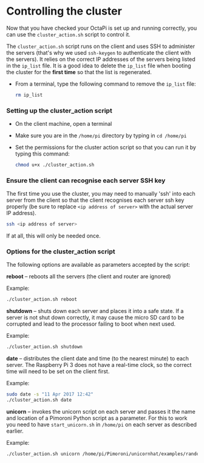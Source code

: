 # Controlling the cluster

Now that you have checked your OctaPi is set up and running correctly, you can use the `cluster_action.sh` script to control it.

The `cluster_action.sh` script runs on the client and uses SSH to administer the servers (that's why we used `ssh-keygen` to authenticate the client with the servers). It relies on the correct IP addresses of the servers being listed in the `ip_list` file. It is a good idea to delete the `ip_list` file when booting the cluster for the **first time** so that the list is regenerated.

- From a terminal, type the following command to remove the `ip_list` file:

  ```bash
  rm ip_list
  ```

### Setting up the cluster_action script
- On the client machine, open a terminal

- Make sure you are in the `/home/pi` directory by typing in `cd /home/pi`

- Set the permissions for the cluster action script so that you can run it by typing this command:

  ```bash
  chmod u+x ./cluster_action.sh
  ```

### Ensure the client can recognise each server SSH key



The first time you use the cluster, you may need to manually 'ssh' into each server from the client so that the client recognises each server ssh key properly (be sure to replace `<ip address of server>` with the actual server IP address).

```bash
ssh <ip address of server>
```

If at all, this will only be needed once.

### Options for the cluster_action script

The following options are available as parameters accepted by the script:

**reboot** – reboots all the servers (the client and router are ignored)

Example:

```bash
./cluster_action.sh reboot
```

**shutdown** – shuts down each server and places it into a safe state. If a server is not shut down correctly, it may cause the micro SD card to be corrupted and lead to the processor failing to boot when next used.

Example:

```bash
./cluster_action.sh shutdown
```

**date** – distributes the client date and time (to the nearest minute) to each server. The Raspberry Pi 3 does not have a real-time clock, so the correct time will need to be set on the client first.

Example:

```bash
sudo date -s "11 Apr 2017 12:42"
./cluster_action.sh date
```

**unicorn** – invokes the unicorn script on each server and passes it the name and location of a Pimoroni Python script as a parameter. For this to work you need to have `start_unicorn.sh` in `/home/pi` on each server as described earlier.

Example:

```bash
./cluster_action.sh unicorn /home/pi/Pimoroni/unicornhat/examples/random_sparkles.py
```

 

